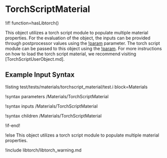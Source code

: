 # TorchScriptMaterial

!if! function=hasLibtorch()

This object utilizes a torch script module to populate multiple material properties.
For the evaluation of the object, the inputs can be provided through postprocessor values
using the [!param](/Materials/TorchScriptMaterial/input_names) parameter. The
torch script module can be passed to this object using the
[!param](/Materials/TorchScriptMaterial/torch_script_userobject). For more
instructions on how to load the torch script material, we recommend visiting
[TorchScriptUserObject.md].

## Example Input Syntax

!listing test/tests/materials/torchscript_material/test.i block=Materials

!syntax parameters /Materials/TorchScriptMaterial

!syntax inputs /Materials/TorchScriptMaterial

!syntax children /Materials/TorchScriptMaterial

!if-end!

!else
This object utilizes a torch script module to populate multiple material properties.

!include libtorch/libtorch_warning.md
